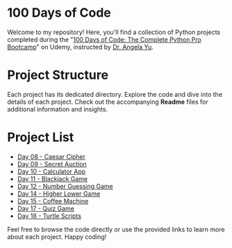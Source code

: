 # 100 Days of Code

Welcome to my repository! Here, you'll find a collection of Python projects completed during the "[100 Days of Code: The Complete Python Pro Bootcamp](https://www.udemy.com/course/100-days-of-code/)" on Udemy, instructed by [Dr. Angela Yu](https://www.udemy.com/course/100-days-of-code/#instructor-1).


# Project Structure

Each project has its dedicated directory. Explore the code and dive into the details of each project. Check out the accompanying **Readme** files for additional information and insights.

# Project List

- [Day 08 - Caesar Cipher](day_8_caesar_cipher)
- [Day 09 - Secret Auction](day_9_secret_auction)
- [Day 10 - Calculator App](day_10_calculator_app)
- [Day 11 - Blackjack Game](day_11_blackjack_game)
- [Day 12 - Number Guessing Game](day_12_number_guessing_game)
- [Day 14 - Higher Lower Game](day_14_higher_lower_game)
- [Day 15 - Coffee Machine](day_15_coffee_machine)
- [Day 17 - Quiz Game](day_17_quiz_game)
- [Day 18 - Turtle Scripts](day_18_turtle_scripts)

Feel free to browse the code directly or use the provided links to learn more about each project. Happy coding!




